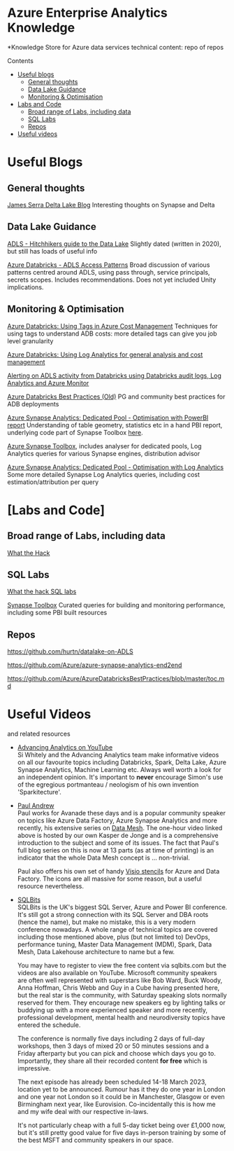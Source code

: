 # Azure Enterprise Analytics Knowledge

*Knowledge Store for Azure data services technical content: repo of repos

Contents

- [Useful blogs](#useful-blogs)
    - [General thoughts](#general-thoughts)
    - [Data Lake Guidance](#data-lake-guidance)
    - [Monitoring & Optimisation](#monitoring--optimisation)
- [Labs and Code](#labs-and-code)
    - [Broad range of Labs, including data](#broad-range-of-labs-including-data)
    - [SQL Labs](#sql-labs)
    - [Repos](#repos)
- [Useful videos](#useful-videos)



# Useful Blogs

## General thoughts

[James Serra Delta Lake Blog](https://www.jamesserra.com/archive/2022/03/azure-synapse-and-delta-lake/)
Interesting thoughts on Synapse and Delta

## Data Lake Guidance

[ADLS - Hitchhikers guide to the Data Lake](https://github.com/rukmani-msft/adlsguidancedoc/blob/master/Hitchhikers_Guide_to_the_Datalake.md)
Slightly dated (written in 2020), but still has loads of useful info

[Azure Databricks - ADLS Access Patterns](https://github.com/hurtn/datalake-ADLS-access-patterns-with-Databricks)
Broad discussion of various patterns centred around ADLS, using pass through, service principals, secrets scopes. Includes recommendations. Does not yet included Unity implications.

## Monitoring & Optimisation

[Azure Databricks: Using Tags in Azure Cost Management](https://medium.com/microsoftazure/understanding-azure-databricks-costs-using-azure-cost-management-for-observability-and-chargebacks-86e7911fb989)
Techniques for using tags to understand ADB costs: more detailed tags can give you job level granularity

[Azure Databricks: Using Log Analytics for general analysis and cost management](https://github.com/bricrsa/azuredatabricks_loganalytics)

[Alerting on ADLS activity from Databricks using Databricks audit logs, Log Analytics and Azure Monitor](https://medium.com/@rebremer/how-to-prevent-data-exfiltration-from-azure-databricks-c1c55df5c9f2)

[Azure Databricks Best Practices (Old)](https://github.com/Azure/AzureDatabricksBestPractices/blob/master/toc.md)
PG and community best practices for ADB deployments

[Azure Synapse Analytics: Dedicated Pool - Optimisation with PowerBI report](https://techcommunity.microsoft.com/t5/azure-synapse-analytics-blog/azure-synapse-analyzer-report-to-monitor-and-improve-azure/ba-p/3276960)
Understanding of table geometry, statistics etc in a hand PBI report, underlying code part of Synapse Toolbox [here](https://github.com/microsoft/Azure_Synapse_Toolbox/tree/master/Synapse_Analyzer/Synapse_BPA_Report).

[Azure Synapse Toolbox](https://github.com/microsoft/Azure_Synapse_Toolbox), includes analyser for dedicated pools, Log Analytics queries for various Synapse engines, distribution advisor

[Azure Synapse Analytics: Dedicated Pool - Optimisation with Log Analytics](https://github.com/bricrsa/SynapseMonitor)
Some more detailed Synapse Log Analytics queries, including cost estimation/attribution per query



# [Labs and Code]

## Broad range of Labs, including data

[What the Hack](https://microsoft.github.io/WhatTheHack/)


## SQL Labs

[What the hack SQL labs](https://microsoft.github.io/WhatTheHack/043-SQLModernization/)

[Synapse Toolbox](https://github.com/microsoft/Azure_Synapse_Toolbox)
Curated queries for building and monitoring performance, including some PBI built resources


## Repos

https://github.com/hurtn/datalake-on-ADLS

https://github.com/Azure/azure-synapse-analytics-end2end

https://github.com/Azure/AzureDatabricksBestPractices/blob/master/toc.md


# Useful Videos


and related resources

- [Advancing Analytics on YouTube](https://www.youtube.com/c/AdvancingAnalytics/videos)  
  Si Whitely and the Advancing Analytics team make informative videos on all our favourite topics including Databricks, Spark, Delta Lake, Azure Synapse Analytics, Machine Learning etc.  Always well worth a look for an independent opinion.  It's important to __never__ encourage Simon's use of the egregious portmanteau / neologism of his own invention 'Sparkitecture'.

- [Paul Andrew](https://mrpaulandrew.com/2022/06/06/building-a-data-mesh-architecture-in-azure-part-11-lets-recap/)  
  Paul works for Avanade these days and is a popular community speaker on topics like Azure Data Factory, Azure Synapse Analytics and more recently, his extensive series on [Data Mesh](https://mrpaulandrew.com/tag/data-mesh-vs-azure/).  The one-hour video linked above is hosted by our own Kasper de Jonge and is a comprehensive introduction to the subject and some of its issues.  The fact that Paul's full blog series on this is now at 13 parts (as at time of printing) is an indicator that the whole Data Mesh concept is ...  non-trivial.

  Paul also offers his own set of handy [Visio stencils](https://mrpaulandrew.com/2022/08/19/visio-stencils-for-the-azure-solution-architect/) for Azure and Data Factory.  The icons are all massive for some reason, but a useful resource nevertheless.

- [SQLBits](https://sqlbits.com/Content/Event22)  
  SQLBits is the UK's biggest SQL Server, Azure and Power BI conference.  It's still got a strong connection with its SQL Server and DBA roots (hence the name), but make no mistake, this is a very modern conference nowadays.  A whole range of technical topics are covered including those mentioned above, plus (but not limited to) DevOps, performance tuning, Master Data Management (MDM), Spark, Data Mesh, Data Lakehouse architecture to name but a few.

  You may have to register to view the free content via sqlbits.com but the videos are also available on YouTube.  Microsoft community speakers are often well represented with superstars like Bob Ward, Buck Woody, Anna Hoffman, Chris Webb and Guy in a Cube having presented here, but the real star is the community, with Saturday speaking slots normally reserved for them.  They encourage new speakers eg by lighting talks or buddying up with a more experienced speaker and more recently, professional development, mental health and neurodiversity topics have entered the schedule.

  The conference is normally five days including 2 days of full-day workshops, then 3 days of mixed 20 or 50 minutes sessions and a Friday afterparty but you can pick and choose which days you go to.  Importantly, they share all their recorded content **for free** which is impressive.

  The next episode has already been scheduled 14-18 March 2023, location yet to be announced.  Rumour has it they do one year in London and one year not London so it could be in Manchester, Glasgow or even Birmingham next year, like Eurovision.  Co-incidentally this is how me and my wife deal with our respective in-laws.

  It's not particularly cheap with a full 5-day ticket being over £1,000 now, but it's still pretty good value for five days in-person training by some of the best MSFT and community speakers in our space.

